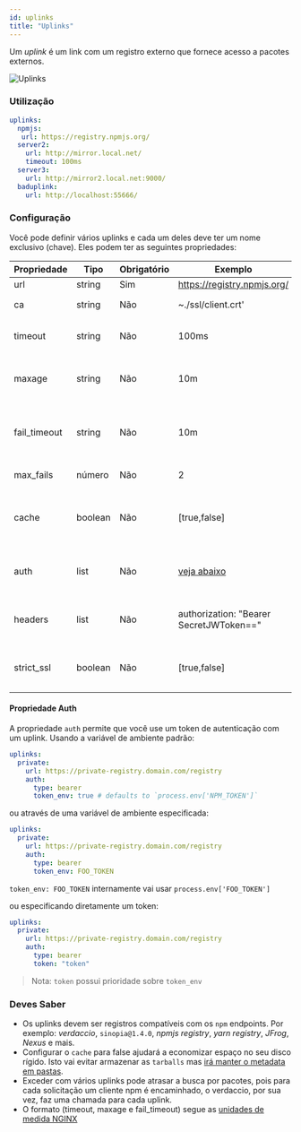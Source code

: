 ```yaml
---
id: uplinks
title: "Uplinks"
---
```


Um *uplink* é um link com um registro externo que fornece acesso a pacotes externos.

![Uplinks](https://user-images.githubusercontent.com/558752/52976233-fb0e3980-33c8-11e9-8eea-5415e6018144.png)

### Utilização

```yaml
uplinks:
  npmjs:
   url: https://registry.npmjs.org/
  server2:
    url: http://mirror.local.net/
    timeout: 100ms
  server3:
    url: http://mirror2.local.net:9000/
  baduplink:
    url: http://localhost:55666/
```

### Configuração

Você pode definir vários uplinks e cada um deles deve ter um nome exclusivo (chave). Eles podem ter as seguintes propriedades:

| Propriedade  | Tipo    | Obrigatório | Exemplo                                 | Suporte  | Descrição                                                                                                                 | Padrão     |
| ------------ | ------- | ----------- | --------------------------------------- | -------- | ------------------------------------------------------------------------------------------------------------------------- | ---------- |
| url          | string  | Sim         | https://registry.npmjs.org/             | completo | A url do registro                                                                                                         | npmjs      |
| ca           | string  | Não         | ~./ssl/client.crt'                      | completo | Local do certificado SSL                                                                                                  | No default |
| timeout      | string  | Não         | 100ms                                   | completo | define novo tempo limite para o pedido                                                                                    | 30s        |
| maxage       | string  | Não         | 10m                                     | completo | o limite de tempo para o cache ser válido                                                                                 | 2m         |
| fail_timeout | string  | Não         | 10m                                     | completo | define o tempo máximo quando uma solicitação se torna uma falha                                                           | 5m         |
| max_fails    | número  | Não         | 2                                       | completo | limite máximo de falhas                                                                                                   | 2          |
| cache        | boolean | Não         | [true,false]                            | >= 2.1   | armazenar em cache todos os tarballs remotos presentes no armazenamento                                                   | true       |
| auth         | list    | Não         | [veja abaixo](uplinks.md#auth-property) | >= 2.5   | atribui o cabeçalho 'Autorização' [mais info](http://blog.npmjs.org/post/118393368555/deploying-with-npm-private-modules) | disabled   |
| headers      | list    | Não         | authorization: "Bearer SecretJWToken==" | completo | lista de cabeçalhos customizados para o uplink                                                                            | disabled   |
| strict_ssl   | boolean | Não         | [true,false]                            | >= 3.0   | Se verdadeiro, requer certificados SSL válidos.                                                                           | true       |

#### Propriedade Auth

A propriedade `auth` permite que você use um token de autenticação com um uplink. Usando a variável de ambiente padrão:

```yaml
uplinks:
  private:
    url: https://private-registry.domain.com/registry
    auth:
      type: bearer
      token_env: true # defaults to `process.env['NPM_TOKEN']`
```

ou através de uma variável de ambiente especificada:

```yaml
uplinks:
  private:
    url: https://private-registry.domain.com/registry
    auth:
      type: bearer
      token_env: FOO_TOKEN
```

`token_env: FOO_TOKEN` internamente vai usar `process.env['FOO_TOKEN']`

ou especificando diretamente um token:

```yaml
uplinks:
  private:
    url: https://private-registry.domain.com/registry
    auth:
      type: bearer
      token: "token"
```

> Nota: `token` possui prioridade sobre `token_env`

### Deves Saber

* Os uplinks devem ser registros compatíveis com os `npm` endpoints. Por exemplo: *verdaccio*, `sinopia@1.4.0`, *npmjs registry*, *yarn registry*, *JFrog*, *Nexus* e mais.
* Configurar o `cache` para false ajudará a economizar espaço no seu disco rígido. Isto vai evitar armazenar as `tarballs` mas [irá manter o metadata em pastas](https://github.com/verdaccio/verdaccio/issues/391).
* Exceder com vários uplinks pode atrasar a busca por pacotes, pois para cada solicitação um cliente npm é encaminhado, o verdaccio, por sua vez, faz uma chamada para cada uplink.
* O formato (timeout, maxage e fail_timeout) segue as [unidades de medida NGINX](http://nginx.org/en/docs/syntax.html)